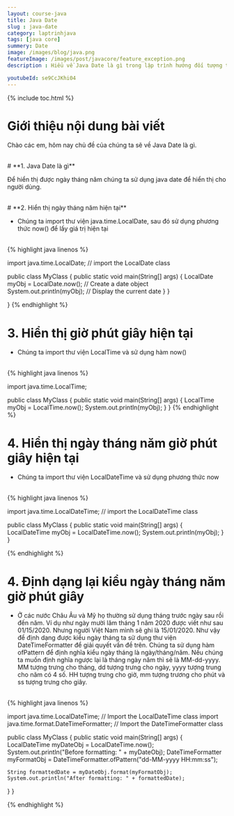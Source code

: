 ```yaml
---
layout: course-java
title: Java Date
slug : java-date
category: laptrinhjava
tags: [java core]
summery: Date
image: /images/blog/java.png
featureImage: /images/post/javacore/feature_exception.png
description : Hiểu về Java Date là gì trong lập trình hướng đối tượng trong lập trình? Giải thích các khái niệm về Java Date trong lập trình hướng đối tượng. Lợi ích của việc sử dụng biến lập trình hướng đối tượng trong lập trình.

youtubeId: se9CcJKhi04
---
```


{% include toc.html %}

# **Giới thiệu nội dung bài viết**

Chào các em, hôm nay chủ đề của chúng ta sẽ về Java Date là gì.


<br>
# **1. Java Date là gì**

Để hiển thị được ngày tháng năm chúng ta sử dụng java date để hiển thị cho người dùng.


<br>
# **2. Hiển thị ngày tháng năm hiện tại**

- Chúng ta import thư viện java.time.LocalDate, sau đó sử dụng phương thức now() để lấy giá trị hiện tại

<br>
{% highlight java linenos %}

import java.time.LocalDate; // import the LocalDate class

public class MyClass {
  public static void main(String[] args) {
    LocalDate myObj = LocalDate.now(); // Create a date object
    System.out.println(myObj); // Display the current date
  }
}

}
{% endhighlight %}

# **3. Hiển thị giờ phút giây hiện tại**

- Chúng ta import thư viện LocalTime và sử dụng hàm now()
<br>
{% highlight java linenos %}

import java.time.LocalTime;

public class MyClass {
  public static void main(String[] args) {
    LocalTime myObj = LocalTime.now();
    System.out.println(myObj);
  }
}
{% endhighlight %}

# **4. Hiển thị ngày tháng năm giờ phút giây hiện tại**

- Chúng ta import thư viện LocalDateTime và sử dụng phương thức now
<br>
{% highlight java linenos %}

import java.time.LocalDateTime; // import the LocalDateTime class

public class MyClass {
  public static void main(String[] args) {
    LocalDateTime myObj = LocalDateTime.now();
    System.out.println(myObj);
  }
}


{% endhighlight %}

# **4. Định dạng lại kiểu ngày tháng năm giờ phút giây**

- Ở các nước Châu Âu và Mỹ họ thường sử dụng tháng trước ngày sau rồi đến năm. Ví dụ như ngày mười lăm tháng 1 năm 2020 được viết như sau 01/15/2020. Nhưng người Việt Nam mình sẽ ghi là 15/01/2020. Như vậy để định dạng được kiểu ngày tháng ta sử dụng thư viện DateTimeFormatter để giải quyết vấn đề trên. Chúng ta sử dụng hàm ofPattern để định nghĩa kiểu ngày tháng là ngày/tháng/năm. Nếu chúng ta muốn định nghĩa ngược lại là tháng ngày năm thì sẽ là MM-dd-yyyy. MM tượng trưng cho tháng, dd tượng trưng cho ngày, yyyy tượng trung cho năm có 4 số. HH tượng trưng cho giờ, mm tượng trương cho phút và ss tượng trưng cho giây.

<br>
{% highlight java linenos %}

import java.time.LocalDateTime; // Import the LocalDateTime class
import java.time.format.DateTimeFormatter; // Import the DateTimeFormatter class

public class MyClass {
  public static void main(String[] args) {
    LocalDateTime myDateObj = LocalDateTime.now();
    System.out.println("Before formatting: " + myDateObj);
    DateTimeFormatter myFormatObj = DateTimeFormatter.ofPattern("dd-MM-yyyy HH:mm:ss");

    String formattedDate = myDateObj.format(myFormatObj);
    System.out.println("After formatting: " + formattedDate);
  }
}

{% endhighlight %}










